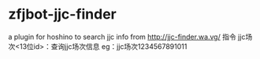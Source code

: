 # zfjbot-jjc-finder
a plugin for hoshino to search jjc info from http://jjc-finder.wa.vg/ 
指令
jjc场次<13位id>：查询jjc场次信息
eg：jjc场次1234567891011
